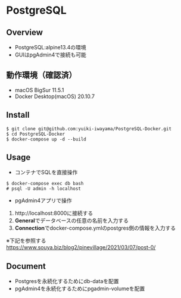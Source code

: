 # PostgreSQL

## Overview
- PostgreSQL:alpine13.4の環境
- GUIはpgAdmin4で接続も可能

## 動作環境（確認済）
- macOS BigSur 11.5.1
- Docker Desktop(macOS) 20.10.7

## Install
```
$ git clone git@github.com:yuiki-iwayama/PostgreSQL-Docker.git
$ cd PostgreSQL-Docker
$ docker-compose up -d --build
```

## Usage
- コンテナでSQLを直接操作
```
$ docker-compose exec db bash
# psql -U admin -h localhost
```

- pgAdmin4アプリで操作
1. http://localhost:8000に接続する
2. **General**でデータベースの任意の名前を入力する
3. **Connection**でdocker-compose.ymlのpostgres側の情報を入力する

※下記を参照する\
https://www.souya.biz/blog2/pinevillage/2021/03/07/post-0/

## Document
- Postgresを永続化するためにdb-dataを配置
- pgAdmin4を永続化するためにpgadmin-volumeを配置
